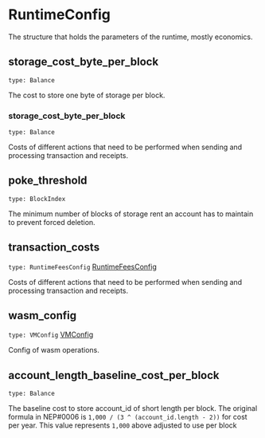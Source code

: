 # RuntimeConfig

The structure that holds the parameters of the runtime, mostly economics.

## storage_cost_byte_per_block

`type: Balance`

The cost to store one byte of storage per block.

### storage_cost_byte_per_block

`type: Balance`

Costs of different actions that need to be performed when sending and processing transaction
and receipts.

## poke_threshold

`type: BlockIndex`

The minimum number of blocks of storage rent an account has to maintain to prevent forced deletion.

## transaction_costs

`type: RuntimeFeesConfig` [RuntimeFeesConfig](RuntimeFeeConfig.md)

Costs of different actions that need to be performed when sending and processing transaction and receipts.

## wasm_config

`type: VMConfig` [VMConfig](VMConfig.md)

Config of wasm operations.

## account_length_baseline_cost_per_block

`type: Balance`

The baseline cost to store account_id of short length per block.
The original formula in NEP#0006 is `1,000 / (3 ^ (account_id.length - 2))` for cost per year.
This value represents `1,000` above adjusted to use per block

